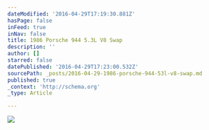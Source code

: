```yaml
---
dateModified: '2016-04-29T17:19:30.881Z'
hasPage: false
inFeed: true
inNav: false
title: 1986 Porsche 944 5.3L V8 Swap
description: ''
author: []
starred: false
datePublished: '2016-04-29T17:23:00.532Z'
sourcePath: _posts/2016-04-29-1986-porsche-944-53l-v8-swap.md
published: true
_context: 'http://schema.org'
_type: Article

---
```

![](https://the-grid-user-content.s3-us-west-2.amazonaws.com/30c17ef8-e4cb-42ed-ae11-9381bab8699b.jpg)